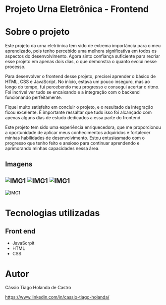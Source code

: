 # Projeto Urna Eletrônica - Frontend

# Sobre o projeto

Este projeto da urna eletrônica tem sido de extrema importância para o meu aprendizado, pois tenho percebido uma melhora significativa em todos os aspectos do desenvolvimento. Agora sinto confiança suficiente para recriar esse projeto em apenas dois dias, o que demonstra o quanto evoluí nesse processo.

Para desenvolver o frontend desse projeto, precisei aprender o básico de HTML, CSS e JavaScript. No início, estava um pouco inseguro, mas ao longo do tempo, fui percebendo meu progresso e consegui acertar o ritmo. Foi incrível ver tudo se encaixando e a integração com o backend funcionando perfeitamente.

Fiquei muito satisfeito em concluir o projeto, e o resultado da integração ficou excelente. É importante ressaltar que tudo isso foi alcançado com apenas alguns dias de estudo dedicados a essa parte do frontend.

Este projeto tem sido uma experiência enriquecedora, que me proporcionou a oportunidade de aplicar meus conhecimentos adquiridos e fortalecer minhas habilidades de desenvolvimento. Estou entusiasmado com o progresso que tenho feito e ansioso para continuar aprendendo e aprimorando minhas capacidades nessa área.

## Imagens
![IMG1](https://github.com/slnntk/Projeto-UrnaEletronica/blob/main/imgs/Screenshot_1.png)
![IMG1](https://github.com/slnntk/Projeto-UrnaEletronica/blob/main/imgs/Screenshot_2.png)
![IMG1](https://github.com/slnntk/Projeto-UrnaEletronica/blob/main/imgs/Screenshot_3.png)
-
![IMG1](https://github.com/slnntk/Projeto-UrnaEletronica/blob/main/imgs/Screenshot_4.png)

# Tecnologias utilizadas
## Front end

- JavaScrpit
- HTML
- CSS

# Autor

Cássio Tiago Holanda de Castro

https://www.linkedin.com/in/cassio-tiago-holanda/

